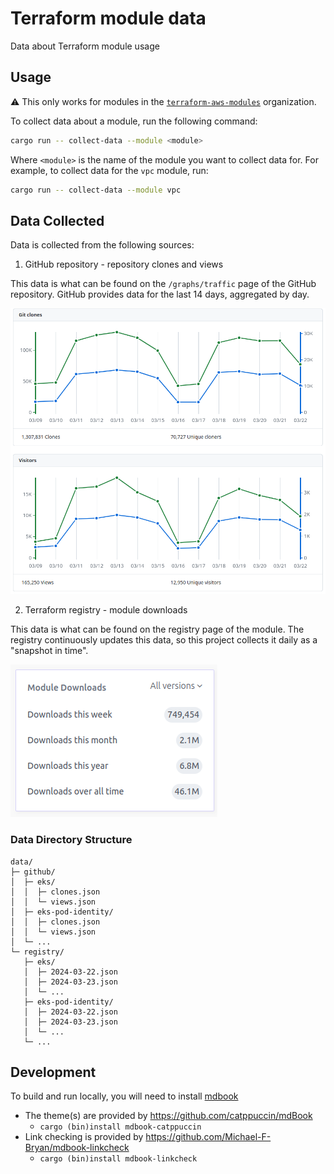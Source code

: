 # Terraform module data

Data about Terraform module usage

## Usage

:warning: This only works for modules in the [`terraform-aws-modules`](https://github.com/terraform-aws-modules) organization.

To collect data about a module, run the following command:

```bash
cargo run -- collect-data --module <module>
```

Where `<module>` is the name of the module you want to collect data for. For example, to collect data for the `vpc` module, run:

```bash
cargo run -- collect-data --module vpc
```

## Data Collected

Data is collected from the following sources:

1. GitHub repository - repository clones and views

This data is what can be found on the `/graphs/traffic` page of the GitHub repository. GitHub provides data for the last 14 days, aggregated by day.

![GitHub traffic graph](./docs/assets/github.png)

2. Terraform registry - module downloads

This data is what can be found on the registry page of the module. The registry continuously updates this data, so this project collects it daily as a "snapshot in time".

![Terraform registry downloads](./docs/assets/registry.png)

### Data Directory Structure

```text
data/
├─ github/
│  ├─ eks/
│  │  ├─ clones.json
│  │  └─ views.json
│  ├─ eks-pod-identity/
│  │  ├─ clones.json
│  │  └─ views.json
│  └─ ...
└─ registry/
   ├─ eks/
   │  ├─ 2024-03-22.json
   │  ├─ 2024-03-23.json
   │  └─ ...
   ├─ eks-pod-identity/
   │  ├─ 2024-03-22.json
   │  ├─ 2024-03-23.json
   │  └─ ...
   └─ ...
```

## Development

To build and run locally, you will need to install [mdbook](https://rust-lang.github.io/mdBook/guide/installation.html)

- The theme(s) are provided by <https://github.com/catppuccin/mdBook>
  - `cargo (bin)install mdbook-catppuccin`
- Link checking is provided by <https://github.com/Michael-F-Bryan/mdbook-linkcheck>
  - `cargo (bin)install mdbook-linkcheck`

